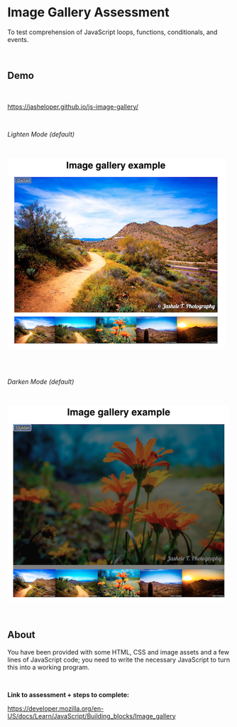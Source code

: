 # Image Gallery Assessment
To test comprehension of JavaScript loops, functions, conditionals, and events. 

<br>


## Demo

<br>

https://jasheloper.github.io/js-image-gallery/

<br>

*Lighten Mode (default)*

<br>

![Image Gallery Demo - Jashele T.](demo1.png)

<br>
<br>


*Darken Mode (default)*

<br>

![Image Gallery Demo - Jashele T.](demo2.png)


<br>


## About


You have been provided with some HTML, CSS and image assets and a few lines of JavaScript code; you need to write the necessary JavaScript to turn this into a working program. 

<br>

**Link to assessment + steps to complete:**


https://developer.mozilla.org/en-US/docs/Learn/JavaScript/Building_blocks/Image_gallery
